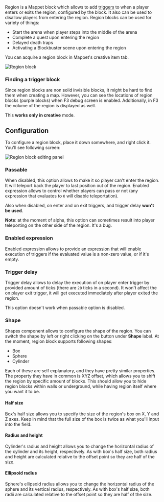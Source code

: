 Region is a Mappet block which allows to add [triggers](./Trigger) to when a player enters or exits the region, configured by the block. It also can be used to disallow players from entering the region. Region blocks can be used for variety of things:

* Start the arena when player steps into the middle of the arena
* Complete a quest upon entering the region
* Delayed death traps
* Activating a Blockbuster scene upon entering the region

You can acquire a region block in Mappet's creative item tab.

![Region block](https://i.imgur.com/emuK3YS.png)

### Finding a trigger block

Since region blocks are non solid invisible blocks, it might be hard to find them when creating a map. However, you can see the locations of region blocks (purple blocks) when F3 debug screen is enabled. Additionally, in F3 the volume of the region is displayed as well.

This **works only in creative** mode.

## Configuration

To configure a region block, place it down somewhere, and right click it. You'll see following screen:

![Region block editing panel](https://i.imgur.com/rZV6N3Q.png)

### Passable

When disabled, this option allows to make it so player can't enter the region. It will teleport back the player to last position out of the region. Enabled expression allows to control whether players can pass or not (any expression that evaluates to `0` will disable teleportation).

Also when disabled, on enter and on exit triggers, and trigger delay **won't be used**.

**Note**: at the moment of alpha, this option can sometimes result into player teleporting on the other side of the region. It's a bug.

### Enabled expression 

Enabled expression allows to provide an [expression](./Expressions) that will enable execution of triggers if the evaluated value is a non-zero value, or if it's empty.

### Trigger delay

Trigger delay allows to delay the execution of on player enter trigger by provided amount of ticks (there are `20` ticks in a second). It won't affect the on player exit trigger, it will get executed immediately after player exited the region.

This option doesn't work when passable option is disabled. 

### Shape

Shapes component allows to configure the shape of the region. You can switch the shape by left or right clicking on the button under **Shape** label. At the moment, region block supports following shapes:

* Box
* Sphere
* Cylinder

Each of these are self explanatory, and they have pretty similar properties. The property they have in common is XYZ offset, which allows you to shift the region by specific amount of blocks. This should allow you to hide region blocks within walls or underground, while having region itself where you want it to be.

#### Half size

Box's half size allows you to specify the size of the region's box on X, Y and Z axes. Keep in mind that the full size of the box is twice as what you'll input into the field.

#### Radius and height

Cylinder's radius and height allows you to change the horizontal radius of the cylinder and its height, respectively. As with box's half size, both radius and height are calculated relative to the offset point so they are half of the size.

#### Ellipsoid radius

Sphere's ellipsoid radius allows you to change the horizontal radius of the sphere and its vertical radius, respectively. As with box's half size, both radii are calculated relative to the offset point so they are half of the size.